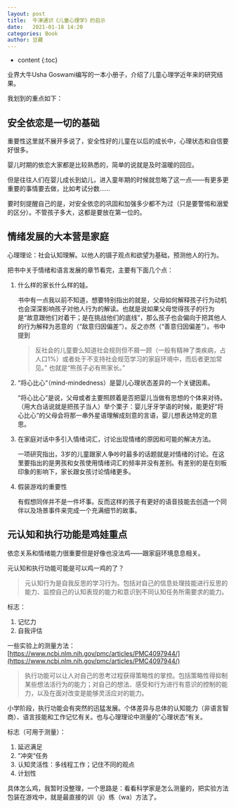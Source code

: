 ```yaml
---
layout: post
title:  牛津通识《儿童心理学》的启示
date:   2021-01-18 14:20
categories: Book
author: 豆藏
---
```


* content
{:toc}

业界大牛Usha Goswami编写的一本小册子，介绍了儿童心理学近年来的研究结果。

我划到的重点如下：

## 安全依恋是一切的基础

重要性这里就不展开多说了，安全性好的儿童在以后的成长中，心理状态和自信要好很多。

婴儿时期的依恋大家都是比较熟悉的，简单的说就是及时温暖的回应。

但是往往人们在婴儿成长到幼儿，进入童年期的时候就忽略了这一点——有更多更重要的事情要去做，比如考试分数……

要时刻提醒自己的是，对安全依恋的巩固和加强多少都不为过（只是要警惕和溺爱的区分）。不管孩子多大，这都是要放在第一位的。






## 情绪发展的大本营是家庭

心理理论：社会认知理解。以他人的镊子观点和欲望为基础，预测他人的行为。

把书中关于情绪和语言发展的章节看完，主要有下面几个点：

1. 什么样的家长什么样的娃。

    书中有一点我以前不知道，想要特别指出的就是，父母如何解释孩子行为动机也会深深影响孩子对他人行为的解读。也就是说如果父母觉得孩子的行为是“故意跟他们对着干；是在挑战他们的底线”，那么孩子也会偏向于把其他人的行为解释为恶意的（“敌意归因偏差”）。反之亦然（“善意归因偏差”）。书中提到
    > 反社会的儿童要么知道社会规则但不屑一顾（一般有精神了类疾病，占人口1%）或者处于不支持社会规范学习的家庭环境中，而后者更加常见。” 
    也就是“熊孩子必有熊家长。”

2. “将心比心“（mind-mindedness）是婴儿心理状态差异的一个关键因素。

    “将心比心“是说，父母或者主要照顾着是否把婴儿当做有思想的个体来对待。（用大白话说就是把孩子当人）举个栗子：婴儿牙牙学语的时候，能更好“将心比心“的父母会将那一串外星语理解成刻意的言语，婴儿想表达特定的意思。

3. 在家庭对话中多引入情绪词汇，讨论出现情绪的原因和可能的解决方法。

    一项研究指出，3岁的儿童跟家人争吵时最多的话题就是对情绪的讨论。在这里要指出的是男孩和女孩使用情绪词汇的频率并没有差别。有差别的是在刻板印象的影响下，家长跟女孩讨论情绪更多。

4. 假装游戏的重要性

    有假想同伴并不是一件坏事。反而这样的孩子有更好的语音技能去创造一个同伴以及场景事件来完成一个充满细节的故事。

## 元认知和执行功能是鸡娃重点

依恋关系和情绪能力很重要但是好像也没法鸡——跟家庭环境息息相关。

元认知和执行功能可能是可以鸡一鸡的了？

> 元认知行为是自我反思的学习行为。包括对自己的信息处理技能进行反思的能力、监控自己的认知表现的能力和意识到不同认知任务所需要求的能力。

标志：

1. 记忆力
2. 自我评估

一些实验上的测量方法：[https://www.ncbi.nlm.nih.gov/pmc/articles/PMC4097944/](https://www.ncbi.nlm.nih.gov/pmc/articles/PMC4097944/)

> 执行功能可以让人对自己的思考过程获得策略性的掌控。包括策略性得抑制某些想法活行为的能力；对自己的想法、感受和行为进行有意识的控制的能力，以及在面对改变是能够灵活应对的能力。

小学阶段，执行功能会有突然的迅猛发展。个体差异与总体的认知能力（非语言智商）、语言技能和工作记忆有关。也与心理理论中测量的”心理状态“有关。

标志（可用于测量）：

1. 延迟满足
2. ”冲突“任务
3. 认知灵活性：多线程工作；记住不同的观点
4. 计划性

具体怎么鸡，我暂时没整理，一个思路是：看看科学家是怎么测量的，把实验方法包装在游戏中，就是最直接的训（ji）练（wa）方法了。


